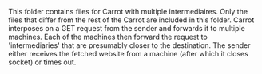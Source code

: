 This folder contains files for Carrot with multiple intermediaires. Only the files that differ from the rest of the Carrot are included in this folder.
Carrot interposes on a GET request from the sender and forwards it to multiple machines.
Each of the machines then forward the request to 'intermediaries' that are presumably closer to the destination.
The sender either receives the fetched website from a machine (after which it closes socket) or times out.
